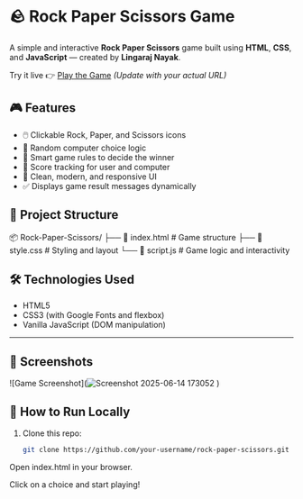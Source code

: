 # 🪨 Rock Paper Scissors Game

A simple and interactive **Rock Paper Scissors** game built using **HTML**, **CSS**, and **JavaScript** — created by **Lingaraj Nayak**.

Try it live 👉 [Play the Game](https://lingaa-2005.github.io/Stone-Paper-Scissors-Game/) *(Update with your actual URL)*

## 🎮 Features

- 🖱️ Clickable Rock, Paper, and Scissors icons
- 🤖 Random computer choice logic
- 🧠 Smart game rules to decide the winner
- 🧾 Score tracking for user and computer
- 🎨 Clean, modern, and responsive UI
- ✅ Displays game result messages dynamically


## 📁 Project Structure

📦 Rock-Paper-Scissors/
├── 📄 index.html # Game structure
├── 🎨 style.css # Styling and layout
└── 🧠 script.js # Game logic and interactivity


## 🛠️ Technologies Used

- HTML5
- CSS3 (with Google Fonts and flexbox)
- Vanilla JavaScript (DOM manipulation)

---

## 📸 Screenshots

![Game Screenshot](![Screenshot 2025-06-14 173052](https://github.com/user-attachments/assets/dbb96cec-3ce8-4d9d-9d3a-bb7c504bdade)
)
 


## 🚀 How to Run Locally

1. Clone this repo:
   ```bash
   git clone https://github.com/your-username/rock-paper-scissors.git
Open index.html in your browser.

Click on a choice and start playing!
